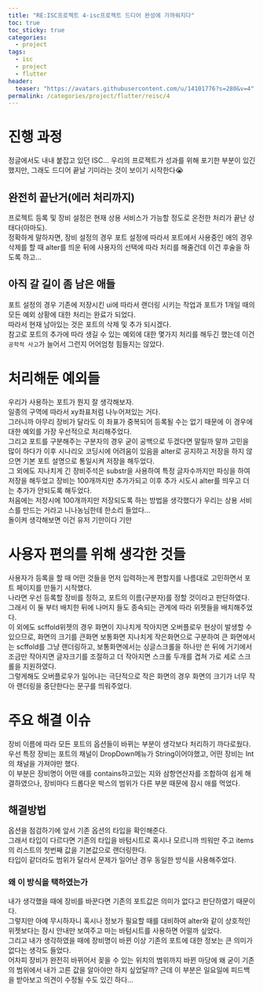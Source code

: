 ```yaml
---
title: "RE:ISC프로젝트 4-isc프로젝트 드디어 완성에 가까워지다"
toc: true
toc_sticky: true
categories:
  - project
tags:
  - isc
  - project
  - flutter
header:
  teaser: "https://avatars.githubusercontent.com/u/14101776?s=280&v=4"
permalink: /categories/project/flutter/reisc/4
---
```

# 진행 과정
정글에서도 내내 붙잡고 있던 ISC... 우리의 프로젝트가 성과를 위해 포기한 부분이 있긴 했지만, 그래도 드디어 끝날 기미라는 것이 보이기 시작한다😭
## 완전히 끝난거(에러 처리까지)
프로젝트 등록 및 장비 설정은 현재 상용 서비스가 가능할 정도로 온전한 처리가 끝난 상태다(아마도).<br>
정확하게 말하자면, 장비 설정의 경우 포트 설정에 따라서 포트에서 사용중인 애의 경우 삭제를 할 때 alter를 띄운 뒤에 사용자의 선택에 따라 처리를 해줄건데 이건 후술을 하도록 하고...
## 아직 갈 길이 좀 남은 애들
포트 설정의 경우 기존에 저장시킨 ui에 따라서 랜더링 시키는 작업과 포트가 1개일 때의 모든 예외 상황에 대한 처리는 완료가 되었다.<br>
따라서 현재 남아있는 것은 포트의 삭제 및 추가 되시겠다.<br>
참고로 포트의 추가에 따라 생길 수 있는 예외에 대한 몇가지 처리를 해두긴 했는데 이건 `공학적 사고`가 늘어서 그런지 어어엄청 힘들지는 않았다.
# 처리해둔 예외들
우리가 사용하는 포트가 뭔지 잘 생각해보자.<br>
일종의 구역에 따라서 xy좌표처럼 나누어져있는 거다.<br>그러니까 아무리 장비가 달라도 이 좌표가 중복되어 등록될 수는 없기 때문에 이 경우에 대한 예외를 가장 우선적으로 처리해주었다.<br>
그리고 포트를 구분해주는 구분자의 경우 굳이 공백으로 두겠다면 말릴까 말까 고민을 많이 하다가 이후 시나리오 코딩시에 어려움이 있음을 alter로 공지하고 저장을 하지 않으면 기본 포트 설명으로 통일시켜 저장을 해두었다.<br>
그 외에도 지나치게 긴 장비주석은 substr을 사용하여 특정 글자수까지만 파싱을 하여 저장을 해두었고 장비는 100개까지만 추가가되고 이후 추가 시도시 alter를 띄우고 더는 추가가 안되도록 해두었다.<br>
처음에는 저장시에 100개까지만 저장되도록 하는 방법을 생각했다가 우리는 상용 서비스를 만드는 거라고 니나농님한테 한소리 들었다...<br>돌이켜 생각해보면 이건 유저 기만이다 기만
# 사용자 편의를 위해 생각한 것들
사용자가 등록을 할 때 어떤 것들을 먼저 입력하는게 편할지를 나름대로 고민하면서 포트 페이지를 만들기 시작했다.<br>
나라면 우선 등록할 장비를 정하고, 포트의 이름(구분자)를 정할 것이라고 판단하였다.<br>그래서 이 둘 부터 배치한 뒤에 나머지 들도 종속되는 관계에 따라 위젯들을 배치해주었다.<br>
이 외에도 scffold위젯의 경우 화면이 지나치게 작아지면 오버플로우 현상이 발생할 수 있으므로, 화면의 크기를 큰화면 보통화면 지나치게 작은화면으로 구분하여 큰 화면에서는 scffold를 그냥 랜더링하고, 보통화면에서는 싱글스크롤을 하나만 쓴 뒤에 거기에서 조금만 작아지면 글자크기를 조절하고 더 작아지면 스크롤 두개를 겹쳐 가로 세로 스크롤을 지원하였다.<br>
그렇게해도 오버플로우가 일어나는 극단적으로 작은 화면의 경우 화면의 크기가 너무 작아 랜더링을 중단한다는 문구를 띄워주었다.
# 주요 해결 이슈
장비 이름에 따라 모든 포트의 옵션들이 바뀌는 부분이 생각보다 처리하기 까다로웠다.<br>
우선 특정 장비는 포트의 채널이 DropDown메뉴가 String이어야했고, 어떤 장비는 Int의 채널을 가져야만 했다.<br>
이 부분은 장비명이 어떤 애를 contains하고있는 지와 삼항연산자를 조합하여 쉽게 해결하였으나, 장비마다 드롭다운 박스의 범위가 다른 부분 때문에 잠시 애를 먹었다.
## 해결방법
옵션을 점검하기에 앞서 기존 옵션의 타입을 확인해준다.<br>그래서 타입이 다르다면 기존의 타입을 바텀시트로 혹시나 모르니까 띄워만 주고 items의 리스트의 첫번째 값을 기본값으로 랜더링한다.<br> 타입이 같더라도 범위가 달라서 문제가 일어난 경우 동일한 방식을 사용해주었다.
### 왜 이 방식을 택하였는가
내가 생각했을 때에 장비를 바꾼다면 기존의 포트값은 의미가 없다고 판단하였기 때문이다.<br>그렇지만 아예 무시하자니 혹시나 정보가 필요할 때를 대비하여 alter와 같이 상호적인 위젯보다는 잠시 안내만 보여주고 마는 바텀시트를 사용하면 어떨까 싶었다.<br>
그리고 내가 생각하였을 때에 장비명이 바뀐 이상 기존의 포트에 대한 정보는 큰 의미가 없다는 생각도 들었다.<br>
어차피 장비가 완전히 바뀌어서 꽂을 수 있는 위치의 범위까지 바뀐 마당에 왜 굳이 기존의 범위에서 내가 고른 값을 알아야만 하지 싶었달까? 근데 이 부분은 일요일에 피드백을 받아보고 의견이 수정될 수도 있긴 하다...
